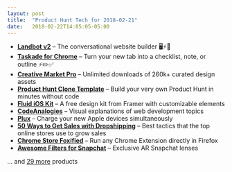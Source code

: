 ```yaml
---
layout: post
title:  "Product Hunt Tech for 2018-02-21"
date:   2018-02-22T14:05:05-05:00
---
```


* **[Landbot v2](https://www.producthunt.com/posts/landbot-v2?utm_campaign=producthunt-api&utm_medium=api&utm_source=Application%3A+Daily+Digest+RSS+%28ID%3A+3202%29)** – The conversational website builder 🖥⚡️💬
* **[Taskade for Chrome](https://www.producthunt.com/posts/taskade-for-chrome?utm_campaign=producthunt-api&utm_medium=api&utm_source=Application%3A+Daily+Digest+RSS+%28ID%3A+3202%29)** – Turn your new tab into a checklist, note, or outline ⚡️✏️✅
* **[Creative Market Pro](https://www.producthunt.com/posts/creative-market-pro-2?utm_campaign=producthunt-api&utm_medium=api&utm_source=Application%3A+Daily+Digest+RSS+%28ID%3A+3202%29)** – Unlimited downloads of 260k+ curated design assets
* **[Product Hunt Clone Template](https://www.producthunt.com/posts/product-hunt-clone-template?utm_campaign=producthunt-api&utm_medium=api&utm_source=Application%3A+Daily+Digest+RSS+%28ID%3A+3202%29)** – Build your very own Product Hunt in minutes without code
* **[Fluid iOS Kit](https://www.producthunt.com/posts/fluid-ios-kit?utm_campaign=producthunt-api&utm_medium=api&utm_source=Application%3A+Daily+Digest+RSS+%28ID%3A+3202%29)** – A free design kit from Framer with customizable elements
* **[CodeAnalogies](https://www.producthunt.com/posts/codeanalogies?utm_campaign=producthunt-api&utm_medium=api&utm_source=Application%3A+Daily+Digest+RSS+%28ID%3A+3202%29)** – Visual explanations of web development topics
* **[Plux](https://www.producthunt.com/posts/plux?utm_campaign=producthunt-api&utm_medium=api&utm_source=Application%3A+Daily+Digest+RSS+%28ID%3A+3202%29)** – Charge your new Apple devices simultaneously
* **[50 Ways to Get Sales with Dropshipping](https://www.producthunt.com/posts/50-ways-to-get-sales-with-dropshipping?utm_campaign=producthunt-api&utm_medium=api&utm_source=Application%3A+Daily+Digest+RSS+%28ID%3A+3202%29)** – Best tactics that the top online stores use to grow sales
* **[Chrome Store Foxified](https://www.producthunt.com/posts/chrome-store-foxified?utm_campaign=producthunt-api&utm_medium=api&utm_source=Application%3A+Daily+Digest+RSS+%28ID%3A+3202%29)** – Run any Chrome Extension directly in Firefox
* **[Awesome Filters for Snapchat](https://www.producthunt.com/posts/awesome-filters-for-snapchat?utm_campaign=producthunt-api&utm_medium=api&utm_source=Application%3A+Daily+Digest+RSS+%28ID%3A+3202%29)** – Exclusive AR Snapchat lenses

… and [29 more](https://www.producthunt.com/tech) products